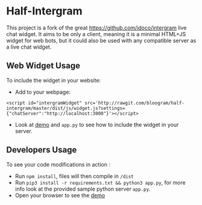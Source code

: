 # Half-Intergram
This project is a fork of the great https://github.com/idoco/intergram live chat widget. It aims to be only a client, meaning it is a minimal HTML+JS widget for web bots, but it could also be used with any compatible server as a live chat widget.

## Web Widget Usage
To include the widget in your website: 
    
* Add to your webpage:

`<script id="intergramWidget" src='http://rawgit.com/bloogram/half-intergram/master/dist/js/widget.js?settings={"chatServer":"http://localhost:3000"}'></script>`

* Look at [demo](http://rawgit.com/bloogram/half-intergram/master/dist/) and `app.py` to see how to include the widget in your server.

## Developers Usage
To see your code modifications in action :
    
* Run `npm install`, files will then compile in `/dist`
* Run `pip3 install -r requirements.txt && python3 app.py`, for more info look at the provided sample python server `app.py`.
* Open your browser to see the [demo](http://localhost:3000/)


